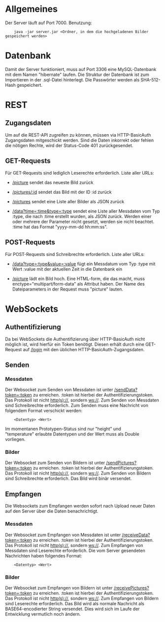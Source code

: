 # Allgemeines

Der Server läuft auf Port 7000.
Benutzung:

``` 
    java -jar server.jar <Ordner, in dem die hochgeladenen Bilder gespeichert werden>
```

# Datenbank

Damit der Server funktioniert, muss auf Port 3306 eine MySQL-Datenbank
mit dem Namen "hibernate" laufen.
Die Struktur der Datenbank ist zum Importieren in der .sql-Datei
hinterlegt.
Die Passwörter werden als SHA-512-Hash gespeichert.

# REST

## Zugangsdaten

Um auf die REST-API zugreifen zu können, müssen via HTTP-BasicAuth
Zugangsdaten mitgeschickt werden. Sind die Daten inkorrekt oder fehlen die nötigen Rechte, wird der Status-Code 401 zurückgesendet.

## GET-Requests

Für GET-Requests sind lediglich Leserechte erforderlich. Liste aller
URLs:

  - [/picture](/picture) sendet das neueste Bild zurück

  - [/pictures/:id](/pictures/:id) sendet das Bild mit der ID :id zurück

  - [/pictures](/pictures) sendet eine Liste aller Bilder als JSON
    zurück

  - [/data?time=:time\&type=:type](/data?time=:time&type=:type) sendet
    eine Liste aller Messdaten vom Typ :type, die nach :time erstellt
    wurden, als JSON zurück. Werden einer oder mehrere der Parameter
    nicht gesetzt, werden sie nicht beachtet. :time hat das Format
    "yyyy-mm-dd hh:mm:ss".

## POST-Requests

Für POST-Requests sind Schreibrechte erforderlich. Liste aller URLs:

  - [/data?type=:type\&value=:value](/data?type=:type&value=:value) fügt
    ein Messdatum vom Typ :type mit Wert :value mit der aktuellen Zeit
    in die Datenbank ein

  - [/picture](/picture) lädt ein Bild hoch. Eine HTML-form, die das
    macht, muss enctype="multipart/form-data" als Attribut haben. Der
    Name des Dateiparameters in der Request muss "picture" lauten.

# WebSockets

## Authentifizierung

Da bei WebSockets die Authentifizierung über HTTP-BasicAuth nicht
möglich ist, wird hierfür ein Token benötigt. Diesen erhält durch eine GET-Request auf [/login](/login) mit den
üblichen HTTP-BasicAuth-Zugangsdaten.

## Senden

### Messdaten

Der Websocket zum Senden von Messdaten ist unter
[/sendData?token=:token](/sendData?token=:token) zu erreichen. :token
ist hierbei der Authentifizierungstoken. Das Protokoll ist nicht
[http(s)://](http\(s\)://), sondern <ws://>. Zum Senden von Messdaten
sind Schreibrechte erforderlich. Zum Senden muss eine Nachricht von
folgendem Format verschickt werden:

``` 
    <Datentyp> <Wert>
```

Im momentanen Prototypen-Status sind nur "height" und
"temperature" erlaubte Datentypen und der Wert muss als Double
vorliegen.

### Bilder

Der Websocket zum Senden von Bildern ist unter
[/sendPictures?token=:token](/sendPictures?token=:token) zu erreichen.
:token ist hierbei der Authentifizierungstoken. Das Protokoll ist nicht
[http(s)://](http\(s\)://), sondern <ws://>. Zum Senden von Bildern sind
Schreibrechte erforderlich. Das Bild wird binär versendet.

## Empfangen

Die Websockets zum Empfangen werden sofort nach Upload neuer Daten auf
den Server über die Daten benachrichtigt.

### Messdaten

Der Websocket zum Empfangen von Messdaten ist unter
[/receiveData?token=:token](/receiveData?token=:token) zu erreichen.
:token ist hierbei der Authentifizierungstoken. Das Protokoll ist nicht
[http(s)://](http\(s\)://), sondern <ws://>. Zum Empfangen von Messdaten
sind Leserechte erforderlich. Die vom Server gesendeten Nachrichten
haben folgendes Format:

``` 
    <Datentyp> <Wert>
```

### Bilder

Der Websocket zum Empfangen von Bildern ist unter
[/receivePictures?token=:token](/receivePictures?token=:token) zu
erreichen. :token ist hierbei der Authentifizierungstoken. Das Protokoll
ist nicht [http(s)://](http\(s\)://), sondern <ws://>. Zum Empfangen von
Bildern sind Leserechte erforderlich. Das Bild wird als normale
Nachricht als BASE64-encodierter String versendet. Dies wird sich im
Laufe der Entwicklung vermutlich noch ändern.

